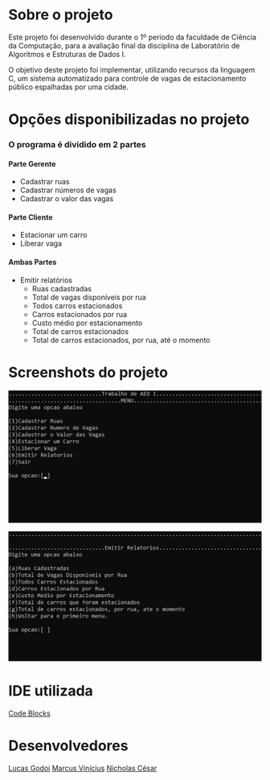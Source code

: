 # Sobre o projeto
Este projeto foi desenvolvido durante o 1º período da faculdade de Ciência da Computação, para a avaliação final da disciplina de Laboratório de Algoritmos e Estruturas de Dados I.

O objetivo deste projeto foi implementar, utilizando recursos da linguagem C, um sistema automatizado para controle de vagas de estacionamento público espalhadas por uma cidade.

# Opções disponibilizadas no projeto
### O programa é dividido em 2 partes
#### Parte Gerente
* Cadastrar ruas
* Cadastrar números de vagas 
* Cadastrar o valor das vagas

#### Parte Cliente
* Estacionar um carro
* Liberar vaga

#### Ambas Partes
* Emitir relatórios
	* Ruas cadastradas
	* Total de vagas disponíveis por rua
	* Todos carros estacionados
	* Carros estacionados por rua
	* Custo médio por estacionamento
	* Total de carros estacionados
	* Total de carros estacionados, por rua, até o momento

# Screenshots do projeto
<p align="center">
<img alt="Imagem menu" src=".github/menu.png" width="600px">
</p>

<p align="center">
<img alt="Imagem relatórios" src=".github/relatorios.png" width="600px">
</p>

# IDE utilizada
[Code Blocks ](http://www.codeblocks.org/)
	
# Desenvolvedores
[Lucas Godoi](https://www.linkedin.com/in/godoi-lucas/)
[Marcus Vinícius](https://github.com/Marquinnnn)
[Nicholas César]()
